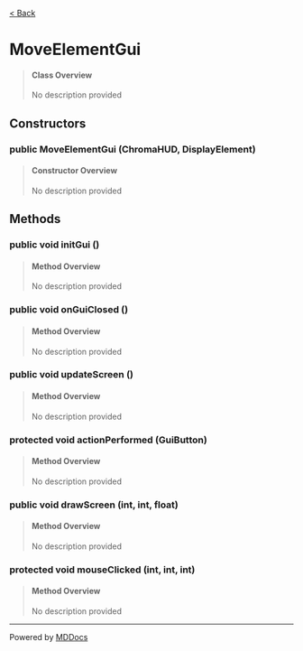[< Back](..)
# MoveElementGui #
>#### Class Overview ####
>No description provided
## Constructors ##
### public MoveElementGui (ChromaHUD, DisplayElement) ###
>#### Constructor Overview ####
>No description provided
>
## Methods ##
### public void initGui () ###
>#### Method Overview ####
>No description provided
>
### public void onGuiClosed () ###
>#### Method Overview ####
>No description provided
>
### public void updateScreen () ###
>#### Method Overview ####
>No description provided
>
### protected void actionPerformed (GuiButton) ###
>#### Method Overview ####
>No description provided
>
### public void drawScreen (int, int, float) ###
>#### Method Overview ####
>No description provided
>
### protected void mouseClicked (int, int, int) ###
>#### Method Overview ####
>No description provided
>

---
Powered by [MDDocs](https://github.com/VRCube/MDDocs)